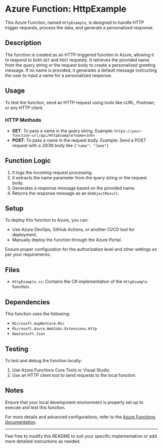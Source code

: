 # Azure Function: HttpExample

This Azure Function, named `HttpExample`, is designed to handle HTTP trigger requests, process the data, and generate a personalized response.

## Description

The function is created as an HTTP-triggered function in Azure, allowing it to respond to both `GET` and `POST` requests. It retrieves the provided name from the query string or the request body to create a personalized greeting message. If no name is provided, it generates a default message instructing the user to input a name for a personalized response.

## Usage

To test the function, send an HTTP request using tools like cURL, Postman, or any HTTP client.

### HTTP Methods
- **GET**: To pass a name in the query string.
  Example: `https://your-function-url/api/HttpExample?name=John`
- **POST**: To pass a name in the request body.
  Example: Send a POST request with a JSON body like `{"name": "Jane"}`

## Function Logic

1. It logs the incoming request processing.
2. It extracts the name parameter from the query string or the request body.
3. Generates a response message based on the provided name.
4. Returns the response message as an `OkObjectResult`.

## Setup

To deploy this function to Azure, you can:
- Use Azure DevOps, GitHub Actions, or another CI/CD tool for deployment.
- Manually deploy the function through the Azure Portal.

Ensure proper configuration for the authorization level and other settings as per your requirements.

## Files

- `HttpExample.cs`: Contains the C# implementation of the `HttpExample` function.

## Dependencies

This function uses the following:
- `Microsoft.AspNetCore.Mvc`
- `Microsoft.Azure.WebJobs.Extensions.Http`
- `Newtonsoft.Json`

## Testing

To test and debug the function locally:
1. Use Azure Functions Core Tools or Visual Studio.
2. Use an HTTP client tool to send requests to the local function.

## Notes

Ensure that your local development environment is properly set up to execute and test this function.

For more details and advanced configurations, refer to the [Azure Functions documentation](https://docs.microsoft.com/en-us/azure/azure-functions/).

---

Feel free to modify this README to suit your specific implementation or add more detailed instructions as needed.
